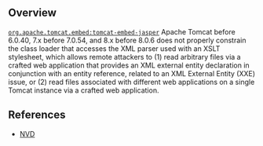 ## Overview
[`org.apache.tomcat.embed:tomcat-embed-jasper`](http://search.maven.org/#search%7Cga%7C1%7Ca%3A%22tomcat-embed-jasper%22)
Apache Tomcat before 6.0.40, 7.x before 7.0.54, and 8.x before 8.0.6 does not properly constrain the class loader that accesses the XML parser used with an XSLT stylesheet, which allows remote attackers to (1) read arbitrary files via a crafted web application that provides an XML external entity declaration in conjunction with an entity reference, related to an XML External Entity (XXE) issue, or (2) read files associated with different web applications on a single Tomcat instance via a crafted web application.

## References
- [NVD](https://web.nvd.nist.gov/view/vuln/detail?vulnId=CVE-2014-0119)